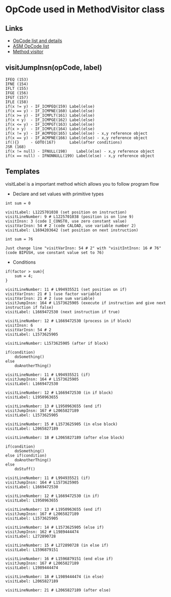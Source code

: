 OpCode used in MethodVisitor class
===============

Links
-------------------------------
- [OpCode list and details](http://www.cs.au.dk/~mis/dOvs/jvmspec/ref-Java.html)
- [ASM OpCode list](http://asm.ow2.org/asm33/javadoc/user/constant-values.html)
- [Method visitor](http://asm.ow2.org/asm33/javadoc/user/org/objectweb/asm/MethodVisitor.html)

visitJumpInsn(opCode, label)
-------------------------------
```
IFEQ (153)
IFNE (154)
IFLT (155)
IFGE (156)
IFGT (157)
IFLE (158)
if(x != y) - IF_ICMPEQ(159) Label(else)
if(x == y) - IF_ICMPNE(160) Label(else) 
if(x >= y) - IF_ICMPLT(161) Label(else)
if(x < y)  - IF_ICMPGE(162) Label(else)
if(x <= y) - IF_ICMPGT(163) Label(else)
if(x > y)  - IF_ICMPLE(164) Label(else)
if(x != y) - IF_ACMPEQ(165) Label(else) - x,y reference object
if(x == y) - IF_ACMPNE(166) Label(else) - x,y reference object
if(){}     - GOTO(167)      Label(after conditions)
JSR (168)
if(x != null) - IFNULL(198)    Label(else) - x,y reference object
if(x == null) - IFNONNULL(199) Label(else) - x,y reference object
```

Templates
------------
visitLabel is a important method which allows you to follow program flow
- Declare and set values with primitive types
```
int sum = 0

visitLabel: L1225701038 (set position on instruction)
visitLineNumber: 9 # L1225701038 (position is on line 9)
visitInsn: 3 (code I_CONST0, use zero constant value)
visitVarInsn: 54 # 2 (code CALOAD, use variable number 2)
visitLabel: L1694203642 (set position on next instruction)
```
```
int sum = 76

Just change line "visitVarInsn: 54 # 2" with "visitIntInsn: 16 # 76" (code BIPUSH, use constant value set to 76)
```

- Conditions
```
if(factor > sum){
	sum = 4;
}

visitLineNumber: 11 # L994935521 (set position on if)
visitVarInsn: 21 # 1 (use factor variable)
visitVarInsn: 21 # 2 (use sum variable)
visitJumpInsn: 164 # L1573625905 (execute if instruction and give next instruction if false)
visitLabel: L1669472530 (next instruction if true)

visitLineNumber: 12 # L1669472530 (process in if block)
visitInsn: 6
visitVarInsn: 54 # 2
visitLabel: L1573625905

visitLineNumber: L1573625905 (after if block)
```
```
if(condition) 
	doSomething()
else 
	doAnotherThing()

visitLineNumber: 11 # L994935521 (if)
visitJumpInsn: 164 # L1573625905
visitLabel: L1669472530

visitLineNumber: 12 # L1669472530 (in if block)
visitLabel: L1950963655

visitLineNumber: 13 # L1950963655 (end if)
visitJumpInsn: 167 # L2065827189
visitLabel: L1573625905

visitLineNumber: 15 # L1573625905 (in else block)
visitLabel: L2065827189

visitLineNumber: 18 # L2065827189 (after else block)
```
```
if(condition) 
	doSomething()
else if(condition)
	doAnotherThing()
else
	doStuff()

visitLineNumber: 11 # L994935521 (if)
visitJumpInsn: 164 # L1573625905
visitLabel: L1669472530

visitLineNumber: 12 # L1669472530 (in if)
visitLabel: L1950963655

visitLineNumber: 13 # L1950963655 (end if)
visitJumpInsn: 167 # L2065827189
visitLabel: L1573625905

visitLineNumber: 14 # L1573625905 (else if)
visitJumpInsn: 162 # L1989444474
visitLabel: L272890728

visitLineNumber: 15 # L272890728 (in else if)
visitLabel: L1596879151

visitLineNumber: 16 # L1596879151 (end else if)
visitJumpInsn: 167 # L2065827189
visitLabel: L1989444474

visitLineNumber: 18 # L1989444474 (in else)
visitLabel: L2065827189

visitLineNumber: 21 # L2065827189 (after else)
```